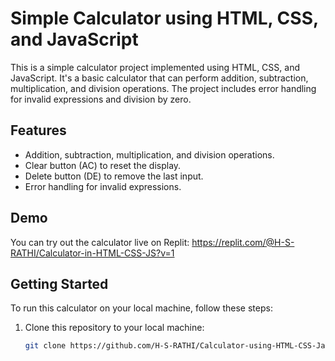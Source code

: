 # Simple Calculator using HTML, CSS, and JavaScript

This is a simple calculator project implemented using HTML, CSS, and JavaScript. It's a basic calculator that can perform addition, subtraction, multiplication, and division operations. The project includes error handling for invalid expressions and division by zero.



## Features

- Addition, subtraction, multiplication, and division operations.
- Clear button (AC) to reset the display.
- Delete button (DE) to remove the last input.
- Error handling for invalid expressions.

## Demo

You can try out the calculator live on Replit: https://replit.com/@H-S-RATHI/Calculator-in-HTML-CSS-JS?v=1

## Getting Started

To run this calculator on your local machine, follow these steps:

1. Clone this repository to your local machine:
   ```bash
   git clone https://github.com/H-S-RATHI/Calculator-using-HTML-CSS-Javascript
